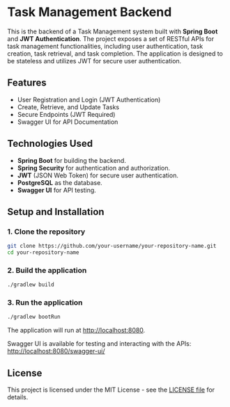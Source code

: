 # Task Management Backend

This is the backend of a Task Management system built with **Spring Boot** and **JWT Authentication**. The project exposes a set of RESTful APIs for task management functionalities, including user authentication, task creation, task retrieval, and task completion. The application is designed to be stateless and utilizes JWT for secure user authentication.

## Features

- User Registration and Login (JWT Authentication)
- Create, Retrieve, and Update Tasks
- Secure Endpoints (JWT Required)
- Swagger UI for API Documentation

## Technologies Used

- **Spring Boot** for building the backend.
- **Spring Security** for authentication and authorization.
- **JWT** (JSON Web Token) for secure user authentication.
- **PostgreSQL** as the database.
- **Swagger UI** for API testing.

## Setup and Installation

### 1. Clone the repository

```bash
git clone https://github.com/your-username/your-repository-name.git
cd your-repository-name
```

### 2. Build the application

```bash
./gradlew build
```

### 3. Run the application

```bash
./gradlew bootRun
```
The application will run at [http://localhost:8080](http://localhost:8080).

Swagger UI is available for testing and interacting with the APIs: [http://localhost:8080/swagger-ui/](http://localhost:8080/swagger-ui/)


## License

This project is licensed under the MIT License - see the [LICENSE file](LICENSE) for details.
